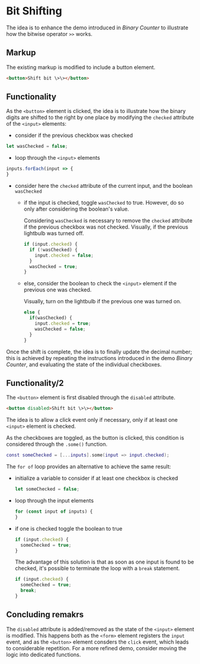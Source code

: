 # Bit Shifting

The idea is to enhance the demo introduced in _Binary Counter_ to illustrate how the bitwise operator `>>` works.

## Markup

The existing markup is modified to include a button element.

```html
<button>Shift bit \>\></button>
```

## Functionality

As the `<button>` element is clicked, the idea is to illustrate how the binary digits are shifted to the right by one place by modifying the `checked` attribute of the `<input>` elements:

- consider if the previous checkbox was checked

```js
let wasChecked = false;
```

- loop through the `<input>` elements

```js
inputs.forEach(input => {
}
```

- consider here the `checked` attribute of the current input, and the boolean `wasChecked`

  - if the input is checked, toggle `wasChecked` to true. However, do so only after considering the boolean's value.

    Considering `wasChecked` is necessary to remove the `checked` attribute if the previous checkbox was not checked. Visually, if the previous lightbulb was turned off.

    ```js
    if (input.checked) {
      if (!wasChecked) {
        input.checked = false;
      }
      wasChecked = true;
    }
    ```

  - else, consider the boolean to check the `<input>` element if the previous one was checked.

    Visually, turn on the lightbulb if the previous one was turned on.

    ```js
    else {
      if(wasChecked) {
        input.checked = true;
        wasChecked = false;
      }
    }
    ```

Once the shift is complete, the idea is to finally update the decimal number; this is achieved by repeating the instructions introduced in the demo _Binary Counter_, and evaluating the state of the individual checkboxes.

## Functionality/2

The `<button>` element is first disabled through the `disabled` attribute.

```html
<button disabled>Shift bit \>\></button>
```

The idea is to allow a click event only if necessary, only if at least one `<input>` element is checked.

As the checkboxes are toggled, as the button is clicked, this condition is considered through the `.some()` function.

```lua
const someChecked = [...inputs].some(input => input.checked);
```

The `for of` loop provides an alternative to achieve the same result:

- initialize a variable to consider if at least one checkbox is checked

  ```js
  let someChecked = false;
  ```

- loop through the input elements

  ```js
  for (const input of inputs) {
  }
  ```

- if one is checked toggle the boolean to true

  ```js
  if (input.checked) {
    someChecked = true;
  }
  ```

  The advantage of this solution is that as soon as one input is found to be checked, it's possible to terminate the loop with a `break` statement.

  ```js
  if (input.checked) {
    someChecked = true;
    break;
  }
  ```

## Concluding remakrs

The `disabled` attribute is added/removed as the state of the `<input>` element is modified. This happens both as the `<form>` element registers the `input` event, and as the `<button>` element consders the `click` event, which leads to considerable repetition. For a more refined demo, consider moving the logic into dedicated functions.
